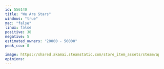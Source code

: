 ```yaml
---
id: 556140
title: "We Are Stars"
windows: "true"
mac: "false"
linux: false
positive: 38
negative: 5
estimated_owners: "20000 - 50000"
peak_ccu: 0

image: https://shared.akamai.steamstatic.com/store_item_assets/steam/apps/556140/header.jpg?t=1510848496
opinions:
---
```

